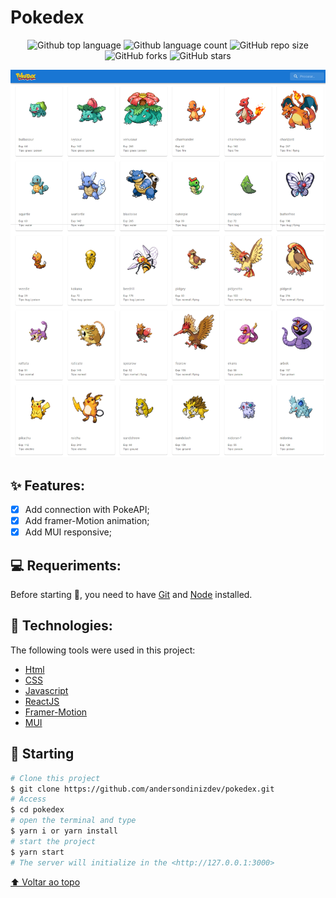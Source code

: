 # Pokedex

<!---Esses são exemplos. Veja https://shields.io para outras pessoas ou para personalizar este conjunto de escudos. Você pode querer incluir dependências, status do projeto e informações de licença aqui--->

<p align="center">
  <img alt="Github top language" src="https://img.shields.io/github/languages/top/andersondinizdev/pokedex?style=for-the-badge">
  
  <img alt="Github language count" src="https://img.shields.io/github/languages/count/andersondinizdev/pokedex?style=for-the-badge">
  
  <img alt="GitHub repo size" src="https://img.shields.io/github/repo-size/andersondinizdev/pokedex?style=for-the-badge">

  <img alt="GitHub forks" src="https://img.shields.io/github/forks/andersondinizdev/pokedex?style=for-the-badge">
    
  <img alt="GitHub stars" src="https://img.shields.io/github/stars/andersondinizdev/pokedex?style=for-the-badge"/> 

</p>

<p align="center">
<img src="https://raw.githubusercontent.com/AndersonDinizDev/projects-thumbnail/master/pokedex.png" alt="exemplo imagem"/>
 </p>

## ✨ Features:
- [x] Add connection with PokeAPI;
- [x] Add framer-Motion animation;
- [x] Add MUI responsive;

## 💻 Requeriments:

Before starting :checkered_flag:, you need to have [Git](https://git-scm.com) and [Node](https://nodejs.org/en/) installed.

## 🚀 Technologies:

The following tools were used in this project:

- [Html](https://developer.mozilla.org/pt-BR/docs/Web/HTML/Element/html/)  
- [CSS](https://developer.mozilla.org/pt-BR/docs/Web/CSS) 
- [Javascript](https://developer.mozilla.org/pt-BR/docs/Web/JavaScript)
- [ReactJS](https://react.dev/)
- [Framer-Motion](https://www.framer.com/motion/)
- [MUI](https://mui.com/material-ui/getting-started/overview/)

## :checkered_flag: Starting ##

```bash
# Clone this project
$ git clone https://github.com/andersondinizdev/pokedex.git
# Access
$ cd pokedex
# open the terminal and type
$ yarn i or yarn install
# start the project
$ yarn start
# The server will initialize in the <http://127.0.0.1:3000>
```
[⬆ Voltar ao topo](#Pokedex)<br>
